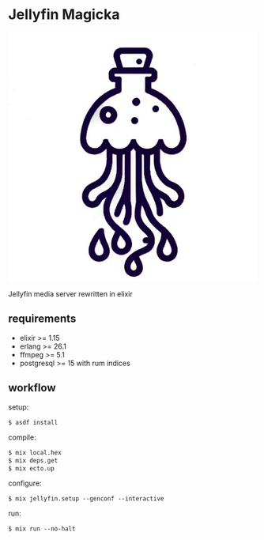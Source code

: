 # Jellyfin Magicka

![logo by autismus maximus](logo.webp)

Jellyfin media server rewritten in elixir

## requirements

* elixir >= 1.15
* erlang >= 26.1
* ffmpeg >= 5.1
* postgresql >= 15 with rum indices

## workflow

setup:

    $ asdf install


compile:

    $ mix local.hex
    $ mix deps.get
    $ mix ecto.up


configure:

    $ mix jellyfin.setup --genconf --interactive

run:

    $ mix run --no-halt
